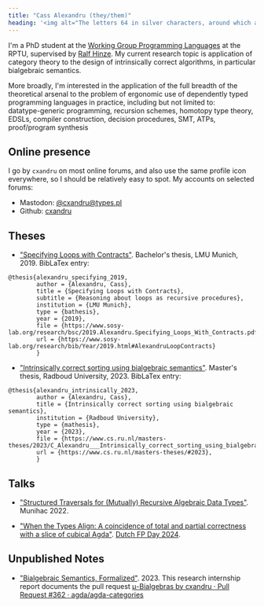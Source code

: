 ```yaml
---
title: "Cass Alexandru (they/them)"
heading: '<img alt="The letters 64 in silver characters, around which a silver circle, surrounded by a 3/4ths thicker blue circle forming the letter C" src="./assets/c64_128_alpha.png" style="vertical-align: middle"> Cass Alexandru (they/them)'
---
```


I'm a PhD student at the [Working Group Programming Languages](https://pl.informatik.uni-kl.de/homepage/en/) at the RPTU, supervised by [Ralf Hinze](https://pl.cs.uni-kl.de/homepage/en/staff/RalfHinze/). My current research topic is application of category theory to the design of intrinsically correct algorithms, in particular bialgebraic semantics.

More broadly, I'm interested in the application of the full breadth of the theoretical arsenal to the problem of ergonomic use of dependently typed programming languages in practice, including but not limited to: <br/>
datatype-generic programming, recursion schemes, homotopy type theory, EDSLs, compiler construction, decision procedures, SMT, ATPs, proof/program synthesis

## Online presence

I go by `cxandru` on most online forums, and also use the same profile icon everywhere, so I should be relatively easy to spot. My accounts on selected forums:

* Mastodon: <a rel="me" href="https://types.pl/@cxandru">@cxandru@types.pl</a>
* Github: [cxandru](https://github.com/cxandru/)

## Theses

* ["Specifying Loops with Contracts"](https://www.sosy-lab.org/research/bsc/2019.Alexandru.Specifying_Loops_With_Contracts.pdf). Bachelor's thesis, LMU Munich, 2019.
BibLaTex entry:
```biblatex
@thesis{alexandru_specifying_2019,
        author = {Alexandru, Cass},
        title = {Specifying Loops with Contracts},
        subtitle = {Reasoning about loops as recursive procedures},
        institution = {LMU Munich},
        type = {bathesis},
        year = {2019},
        file = {https://www.sosy-lab.org/research/bsc/2019.Alexandru.Specifying_Loops_With_Contracts.pdf},
        url = {https://www.sosy-lab.org/research/bib/Year/2019.html#AlexandruLoopContracts}
        }
```
* ["Intrinsically correct sorting using bialgebraic semantics"](https://www.ru.nl/publish/pages/769526/cass.pdf). Master's thesis, Radboud University, 2023.
BibLaTex entry:
```biblatex
@thesis{alexandru_intrinsically_2023,
        author = {Alexandru, Cass},
        title = {Intrinsically correct sorting using bialgebraic semantics},
        institution = {Radboud University},
        type = {mathesis},
        year = {2023},
        file = {https://www.cs.ru.nl/masters-theses/2023/C_Alexandru___Intrinsically_correct_sorting_using_bialgebraic_semantics.pdf},
        url = {https://www.cs.ru.nl/masters-theses/#2023},
        }
```
## Talks

* ["Structured Traversals for (Mutually) Recursive Algebraic Data Types"](https://munihac.de/2022.html#CassAlexandru). Munihac 2022.

* ["When the Types Align: A coincidence of total and partial correctness with a slice of cubical Agda"](./artefacts/DistrLaw.pdf). [Dutch FP Day 2024](https://www.tudelft.nl/fpday-2024-1).

## Unpublished Notes

* ["Bialgebraic Semantics, Formalized"](./artefacts/bialgebraic_semantics_report.pdf). 2023.
This research internship report documents the pull request [μ-Bialgebras by cxandru · Pull Request #362 · agda/agda-categories](https://github.com/agda/agda-categories/pull/362#discussion_r1037365665)
